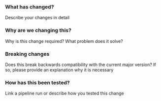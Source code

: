 ### What has changed?
Describe your changes in detail

### Why are we changing this?
Why is this change required? What problem does it solve?

### Breaking changes
Does this break backwards compatibility with the current major version?
If so, please provide an explanation why it is necessary

### How has this been tested?
Link a pipeline run or describe how you tested this change